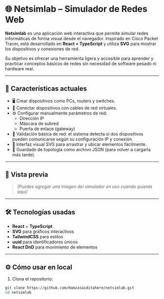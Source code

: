 # 🌐 Netsimlab – Simulador de Redes Web

**Netsimlab** es una aplicación web interactiva que permite simular redes informáticas de forma visual desde el navegador. Inspirado en Cisco Packet Tracer, está desarrollado en **React + TypeScript** y utiliza **SVG** para mostrar los dispositivos y conexiones de red.

Su objetivo es ofrecer una herramienta ligera y accesible para aprender y practicar conceptos básicos de redes sin necesidad de software pesado ni hardware real.

---

## 🚀 Características actuales

- 🖥️ Crear dispositivos como PCs, routers y switches.
- 🔌 Conectar dispositivos con cables de red virtuales.
- ⚙️ Configurar manualmente parámetros de red:
  - Dirección IP
  - Máscara de subred
  - Puerta de enlace (gateway)
- 📡 Validación básica de red: el sistema detecta si dos dispositivos pueden comunicarse según su configuración IP y conexión.
- 🧠 Interfaz visual SVG para arrastrar y ubicar elementos fácilmente.
- 💾 Guardado de topología como archivo JSON (para volver a cargarla más tarde).

---

## 📸 Vista previa

> *(Puedes agregar una imagen del simulador en uso cuando quieras aquí)*

---

## 🛠️ Tecnologías usadas

- **React** + **TypeScript**
- **SVG** para gráficos interactivos
- **TailwindCSS** para estilos
- **uuid** para identificadores únicos
- **React DnD** para movimiento de elementos

---

## ⚙️ Cómo usar en local

1. Clona el repositorio:

```bash
git clone https://github.com/Hamzasaiditahere/netsimlab.git
cd netsimlab
